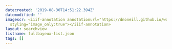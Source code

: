 ```yaml
---
datecreated: '2019-08-30T14:51:22.394Z'
datemodified: ''
imagescr: <iiif-annotation annotationurl="https://dnoneill.github.io/wax-iiif/img/derivatives/iiif/fullBayeux/manifest.json://dnoneill.github.io/annotate/annotations/a20e43d4-cb35-11e9-9dae-88e9fe7026e8.json"
  styling="image_only:true"></iiif-annotation>
layout: searchview
listname: fullbayeux-list.json
tags: []
---
```

